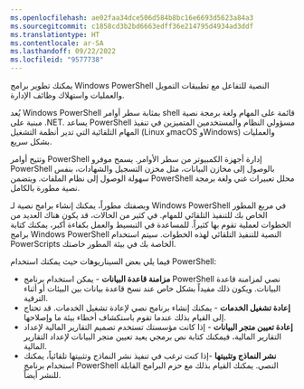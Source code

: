 ```yaml
---
ms.openlocfilehash: ae02faa34dce506d584b8bc16e6693d5623a84a3
ms.sourcegitcommit: c1858cd3b2bd6663edff36e214795d4934ad3ddf
ms.translationtype: HT
ms.contentlocale: ar-SA
ms.lasthandoff: 09/22/2022
ms.locfileid: "9577738"
---
```

يمكنك تطوير برامج Windows PowerShell النصية للتفاعل مع تطبيقات التمويل والعمليات واستهلاك وظائف الإدارة.

يُعد Windows PowerShell بمثابة سطر أوامر shell قائمة على المهام ولغة برمجة نصية مبنية على .NET. يساعد PowerShell مسؤولي النظام والمستخدمين المتميزين في تنفيذ المهام التلقائية التي تدير أنظمة التشغيل (Linux وmacOS وWindows) والعمليات بشكل سريع.

وتتيح أوامر PowerShell إدارة أجهزة الكمبيوتر من سطر الأوامر. يسمح موفرو PowerShell بالوصول إلى مخازن البيانات، مثل مخزن التسجيل والشهادات، بنفس سهولة الوصول إلى نظام الملفات. ويتضمن PowerShell محلل تعبيرات غني ولغة برمجة نصية مطورة بالكامل.
 
وبصفتك مطوراً، يمكنك إنشاء برامج نصية لـ Windows PowerShell في مربع المطور الخاص بك للتنفيذ التلقائي للمهام. في كثير من الحالات، قد يكون هناك العديد من الخطوات لعملية تقوم بها كثيراً. للمساعدة في التبسيط والعمل بكفاءة أكبر، يمكنك كتابة برامج Windows PowerShell النصية للتنفيذ التلقائي لهذه الخطوات. سيتم استخدام PowerScripts الخاصة بك في بيئة المطور خاصتك. 

فيما يلي بعض السيناريوهات حيث يمكنك استخدام PowerShell:

- **مزامنة قاعدة البيانات** - يمكن استخدام برنامج PowerShell نصي لمزامنة قاعدة البيانات. ويكون ذلك مفيداً بشكل خاص عند نسخ قاعدة بيانات بين البيئات أو أثناء الترقية. 
- **إعادة تشغيل الخدمات** - يمكنك إنشاء برنامج نصي لإعادة تشغيل الخدمات. قد تحتاج إلى القيام بذلك عندما تقوم باستكشاف أخطاء بيئة ما وإصلاحها. 
- **إعادة تعيين متجر البيانات** - إذا كانت مؤسستك تستخدم تصميم التقارير المالية لإعداد التقارير المالية، فيمكنك كتابة نص برمجي يعيد تعيين متجر البيانات لإعداد التقارير المالية. 
- **نشر النماذج وتثبيتها** -إذا كنت ترغب في تنفيذ نشر النماذج وتثبيتها تلقائياً، يمكنك استخدام برنامج PowerShell النصي. يمكنك القيام بذلك مع حزم البرامج القابلة للنشر أيضاً. 
